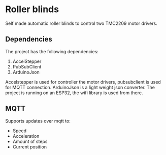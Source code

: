 # Roller blinds
Self made automatic roller blinds to control two TMC2209 motor drivers.


## Dependencies
The project has the following dependencies:
1. AccelStepper
2. PubSubClient
3. ArduinoJson

Accelstepper is used for controller the motor drivers, pubsubclient is used for MQTT connection.
ArduinoJson is a light weight json converter. The project is running on an ESP32, the wifi library is used from there.

## MQTT
Supports updates over mqtt to:
- Speed
- Acceleration
- Amount of steps
- Current position
